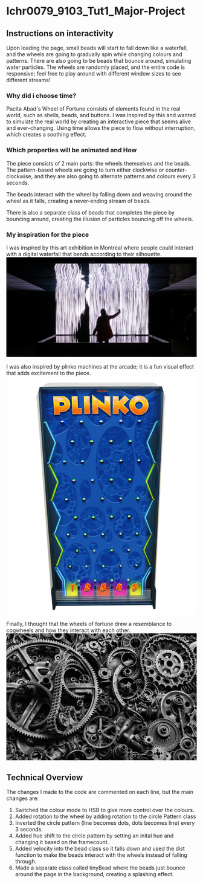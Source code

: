 # Ichr0079_9103_Tut1_Major-Project

## Instructions on interactivity

Upon loading the page, small beads will start to fall down like a waterfall, and the wheels are going to gradually spin while changing colours and patterns. There are also going to be beads that bounce around, simulating water particles. The wheels are randomly placed, and the entire code is responsive; feel free to play around with different window sizes to see different streams!

### Why did i choose time?

Pacita Abad's Wheel of Fortune consists of elements found in the real world, such as shells, beads, and buttons. I was inspired by this and wanted to simulate the real world by creating an interactive piece that seems alive and ever-changing. Using time allows the piece to flow without interruption, which creates a soothing effect.

### Which properties will be animated and How

The piece consists of 2 main parts: the wheels themselves and the beads. The pattern-based wheels are going to turn either clockwise or counter-clockwise, and they are also going to alternate patterns and colours every 3 seconds.

The beads interact with the wheel by falling down and weaving around the wheel as it falls, creating a never-ending stream of beads.

There is also a separate class of beads that completes the piece by bouncing around, creating the illusion of particles bouncing off the wheels.

### My inspiration for the piece
I was inspired by this art exhibition in Montreal where people could interact with a digital waterfall that bends according to their silhouette.
![Digital waterfall](assets/Digitalwaterfall.png)

I was also inspired by plinko machines at the arcade; it is a fun visual effect that adds excitement to the piece.
![Plinko](assets/Plinko.jpg)

Finally, I thought that the wheels of fortune drew a resemblance to cogwheels and how they interact with each other.
![Cogwheels](assets/Cogwheels.jpg)

## Technical Overview

The changes I made to the code are commented on each line, but the main changes are:

1. Switched the colour mode to HSB to give more control over the colours.
2. Added rotation to the wheel by adding rotation to the circle Pattern class
3. Inverted the circle pattern (line becomes dots, dots becomes line) every 3 seconds.
4. Added hue shift to the circle pattern by setting an inital hue and changing it based on the framecount.
5. Added velocity into the bead class so it falls down and used the dist function to make the beads interact with the wheels instead of falling through.
6. Made a separate class called tinyBead where the beads just bounce around the page in the background, creating a splashing effect.